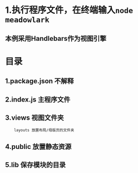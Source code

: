 # 1.执行程序文件，在终端输入`node meadowlark`

## 本例采用Handlebars作为视图引擎

# 目录
## 1.package.json 不解释
## 2.index.js 主程序文件
## 3.views 视图文件夹
		layouts 放置布局/母版页的文件夹
## 4.public 放置静态资源
## 5.lib 保存模块的目录
